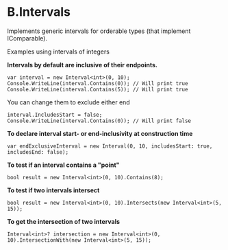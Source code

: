 # B.Intervals
Implements generic intervals for orderable types (that implement IComparable<T>).

Examples using intervals of integers


**Intervals by default are inclusive of their endpoints.**

    var interval = new Interval<int>(0, 10);
    Console.WriteLine(interval.Contains(0)); // Will print true
    Console.WriteLine(interval.Contains(5)); // Will print true

You can change them to exclude either end

    interval.IncludesStart = false;
    Console.WriteLine(interval.Contains(0)); // Will print false


**To declare interval start- or end-inclusivity at construction time**

    var endExclusiveInterval = new Interval(0, 10, includesStart: true, includesEnd: false);


**To test if an interval contains a "point"**

    bool result = new Interval<int>(0, 10).Contains(8);


**To test if two intervals intersect**

    bool result = new Interval<int>(0, 10).Intersects(new Interval<int>(5, 15));


**To get the intersection of two intervals**

    Interval<int>? intersection = new Interval<int>(0, 10).IntersectionWith(new Interval<int>(5, 15));


